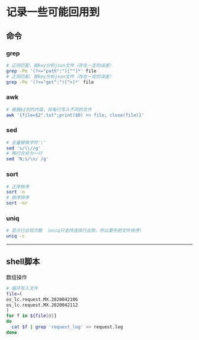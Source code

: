 # 记录一些可能回用到

## 命令

### grep

```sh
# 正则匹配，按key分析json文件（存在一定的误差）
grep -Po '(?<="path":")[^"]*' file
# 正则匹配，按key分析json文件（存在一定的误差）
grep -Po '(?<="get":")[^>]*' file
```

### awk

```sh
# 根据$2列的内容，将每行写入不同的文件
awk '{file=$2".txt";print($0) >> file; close(file)}'
```

### sed

```sh
# 全量替换字符'\'
sed 's/\\//g'
# 两行合并为一行
sed 'N;s/\n/ /g'
```

### sort

```sh
# 正序排序
sort -n
# 倒序排序
sort -nr
```

### uniq

```sh
# 显示行出现次数 （uniq只支持连续行去除，所以要先把文件排序）
uniq -c
```

---

## shell脚本

数组操作

```sh
# 循环写入文件
file=(
os_lc.request.MX.2020042106
os_lc.request.MX.2020042112
)
for f in ${file[@]}
do
  cat $f | grep 'request_log' >> request.log
done
```

